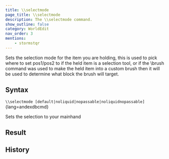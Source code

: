 ```yaml
---
title: \\selectmode
page_title: \\selectmode
description: The \\selectmode command.
show_outline: false
category: WorldEdit
nav_order: 3
mentions:
    - stormstqr
---
```


Sets the selection mode for the item you are holding, this is used to pick where to set pos1/pos2 to if the held item is a selection tool, or if the \\brush command was used to make the held item into a custom brush then it will be used to determine what block the brush will target.

<CommandDetailsTable
    name="\\selectmode"
    :categories="[
        'system', 'world', 'server', 'worldedit'
    ]"
    :requiredTags="[
        'canUseChatCommands'
    ]"
    ultraSecurityModeSecurityLevel="WorldEdit"
    version="1.0.0"
    :undoSupported="0"
    :functional="true"
    :deprecated="false"
/>

## Syntax

`\\selectmode [default|noliquid|nopassable|noliquidnopassable]`{lang=andexdbcmd}

<indent>Sets the selection to your mainhand</indent>

## Result


## History
